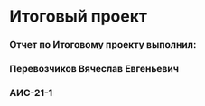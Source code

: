 # Итоговый проект
### Отчет по Итоговому проекту выполнил:
### Перевозчиков Вячеслав Евгеньевич
### АИС-21-1
#
